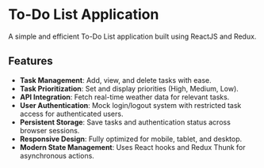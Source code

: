# To-Do List Application

A simple and efficient To-Do List application built using ReactJS and Redux.

## Features

- **Task Management**: Add, view, and delete tasks with ease.
- **Task Prioritization**: Set and display priorities (High, Medium, Low).
- **API Integration**: Fetch real-time weather data for relevant tasks.
- **User Authentication**: Mock login/logout system with restricted task access for authenticated users.
- **Persistent Storage**: Save tasks and authentication status across browser sessions.
- **Responsive Design**: Fully optimized for mobile, tablet, and desktop.
- **Modern State Management**: Uses React hooks and Redux Thunk for asynchronous actions.

